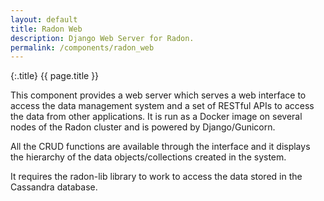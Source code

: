 ```yaml
---
layout: default
title: Radon Web
description: Django Web Server for Radon.
permalink: /components/radon_web
---
```


{:.title}
{{ page.title }}


This component provides a web server which serves a web interface to access
the data management system and a set of RESTful APIs to access the data from
other applications. It is run as a Docker image on several nodes of the Radon 
cluster and is powered by Django/Gunicorn.

All the CRUD functions are available through the interface and it displays the 
hierarchy of the data objects/collections created in the system.

It requires the radon-lib library to work to access the data stored in the 
Cassandra database.

